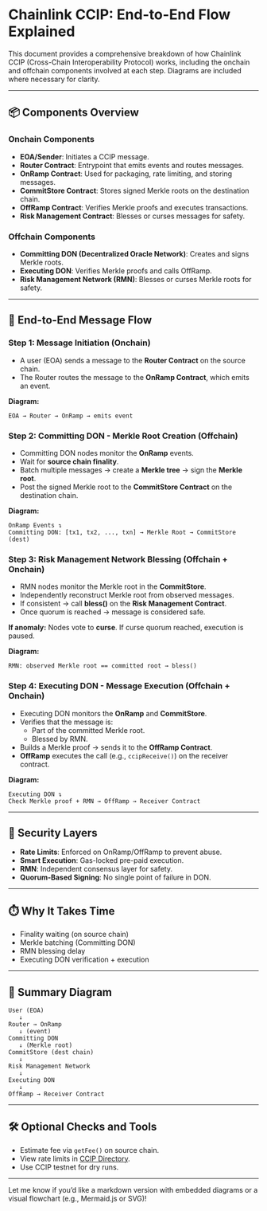 # Chainlink CCIP: End-to-End Flow Explained

This document provides a comprehensive breakdown of how Chainlink CCIP (Cross-Chain Interoperability Protocol) works, including the onchain and offchain components involved at each step. Diagrams are included where necessary for clarity.

---

## 📦 Components Overview

### **Onchain Components**

- **EOA/Sender**: Initiates a CCIP message.
- **Router Contract**: Entrypoint that emits events and routes messages.
- **OnRamp Contract**: Used for packaging, rate limiting, and storing messages.
- **CommitStore Contract**: Stores signed Merkle roots on the destination chain.
- **OffRamp Contract**: Verifies Merkle proofs and executes transactions.
- **Risk Management Contract**: Blesses or curses messages for safety.

### **Offchain Components**

- **Committing DON (Decentralized Oracle Network)**: Creates and signs Merkle roots.
- **Executing DON**: Verifies Merkle proofs and calls OffRamp.
- **Risk Management Network (RMN)**: Blesses or curses Merkle roots for safety.

---

## 🧭 End-to-End Message Flow

### Step 1: Message Initiation (Onchain)

- A user (EOA) sends a message to the **Router Contract** on the source chain.
- The Router routes the message to the **OnRamp Contract**, which emits an event.

**Diagram:**

```
EOA → Router → OnRamp → emits event
```

### Step 2: Committing DON - Merkle Root Creation (Offchain)

- Committing DON nodes monitor the **OnRamp** events.
- Wait for **source chain finality**.
- Batch multiple messages → create a **Merkle tree** → sign the **Merkle root**.
- Post the signed Merkle root to the **CommitStore Contract** on the destination chain.

**Diagram:**

```
OnRamp Events ↴
Committing DON: [tx1, tx2, ..., txn] → Merkle Root → CommitStore (dest)
```

### Step 3: Risk Management Network Blessing (Offchain + Onchain)

- RMN nodes monitor the Merkle root in the **CommitStore**.
- Independently reconstruct Merkle root from observed messages.
- If consistent → call **bless()** on the **Risk Management Contract**.
- Once quorum is reached → message is considered safe.

**If anomaly:** Nodes vote to **curse**. If curse quorum reached, execution is paused.

**Diagram:**

```
RMN: observed Merkle root == committed root → bless()
```

### Step 4: Executing DON - Message Execution (Offchain + Onchain)

- Executing DON monitors the **OnRamp** and **CommitStore**.
- Verifies that the message is:
  - Part of the committed Merkle root.
  - Blessed by RMN.
- Builds a Merkle proof → sends it to the **OffRamp Contract**.
- **OffRamp** executes the call (e.g., `ccipReceive()`) on the receiver contract.

**Diagram:**

```
Executing DON ↴
Check Merkle proof + RMN → OffRamp → Receiver Contract
```

---

## 🔐 Security Layers

- **Rate Limits**: Enforced on OnRamp/OffRamp to prevent abuse.
- **Smart Execution**: Gas-locked pre-paid execution.
- **RMN**: Independent consensus layer for safety.
- **Quorum-Based Signing**: No single point of failure in DON.

---

## ⏱️ Why It Takes Time

- Finality waiting (on source chain)
- Merkle batching (Committing DON)
- RMN blessing delay
- Executing DON verification + execution

---

## 🔁 Summary Diagram

```
User (EOA)
   ↓
Router → OnRamp
   ↓ (event)
Committing DON
   ↓ (Merkle root)
CommitStore (dest chain)
   ↓
Risk Management Network
   ↓
Executing DON
   ↓
OffRamp → Receiver Contract
```

---

## 🛠️ Optional Checks and Tools

- Estimate fee via `getFee()` on source chain.
- View rate limits in [CCIP Directory](https://ccip.chain.link).
- Use CCIP testnet for dry runs.

---

Let me know if you’d like a markdown version with embedded diagrams or a visual flowchart (e.g., Mermaid.js or SVG)!
